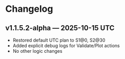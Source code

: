 # Changelog
## v1.1.5.2-alpha — 2025-10-15 UTC
- Restored default UTC plan to S1@0, S2@30
- Added explicit debug logs for Validate/Plot actions
- No other logic changes
